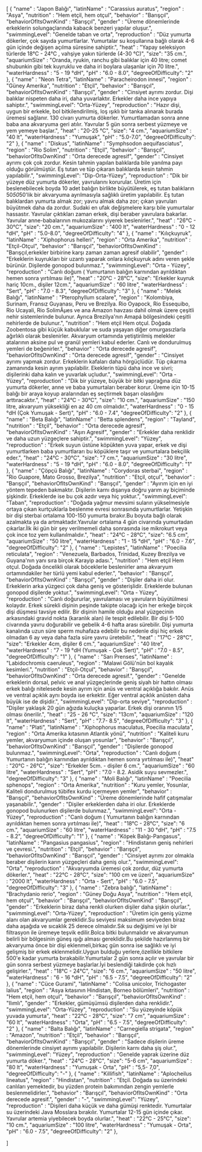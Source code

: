 [
{ 
"name" : "Japon Balığı",
"latinName" : "Carassius auratus",
"region" : "Asya",
"nutrition" : "Hem etçil, hem otçul",
"behavior" : "Barışçıl",
"behaviorOfItsOwnKind" : "Barışçıl",
"gender" : "Üreme dönemlerinde erkeklerin solungaçlarında kabacık benzeri yapılar oluşur.",
"swimmingLevel": "Genelde taban ve orta",
"reproduction" : "Düz yumurta dökerler, çok sayıda yumurtlarlar. Yumurtalar su koşullarına bağlı olarak 4-6 gün içinde değişen açılma süresine sahiptir.",
"heat" : "Yapay seleksiyon türlerde 18°C - 24°C , vahşiye yakın türlerde (4-30 °C)",
"size": "35 cm.",
"aquariumSize" : "Oranda, ryukin, ranchu gibi balıklar için 40 litre; comet shubunkin gibi tek kuyruklu ve daha iri boylara ulaşanlar için 70 litre.",
"waterHardness" : "5 - 19 °dH",
"pH" : "6.0 - 8.0",
"degreeOfDifficulty": "2"
},
{ 
"name" : "Neon Tetra",
"latinName" : "Paracheirodon innesi",
"region" : "Güney Amerika",
"nutrition" : "Etçil",
"behavior" : "Barışçıl",
"behaviorOfItsOwnKind" : "Barışçıl",
"gender" : "Cinsiyet ayrımı zordur. Dişi balıklar nispeten daha iri, daha yuvarlaktır. Erkekler daha ince yapıya sahiptır.",
"swimmingLevel": "Orta-Yüzey",
"reproduction" : "Hazır dişi, uygun bir erkekle, bol bitkilendirilmiş, loş ışıklı bir tanka alınarak burada üremesi sağlanır. 130 civarı yumurta dökerler. Yumurtlamadan sonra anne baba ana akvaryuma geri atılır. Yavrular 5 gün sonra serbest yüzmeye ve yem yemeye başlar.",
"heat" : "20-25 °C",
"size": "4 cm.",
"aquariumSize" : "40 lt",
"waterHardness" : "Yumuşak",
"pH" : "5.0-7.0",
"degreeOfDifficulty": "2"
},
{ 
"name" : "Diskus",
"latinName" : "Symphsodon aequifasciatus",
"region" : "Rio Solim",
"nutrition" : "Etçil",
"behavior" : "Barışçıl",
"behaviorOfItsOwnKind" : "Orta derecede agresif",
"gender" : "Cinsiyet ayrımı çok çok zordur. Kesin tahmin yapılan balıklarda bile yanılma payı olduğu görülmüştür. Eş tutan ve tüp çıkaran balıklarda kesin tahmin yapılabilir.",
"swimmingLevel": "Dip-Orta-Yüzey",
"reproduction" : "Dik bir yüzeye düz yumurta dökerler, yavrularını korurular. Üretim için beslenebilecek boyda 10 adet balığın birlikte büyütülerek, eş tutan balıkların 50*50*50'lik bir akvaryuma ayrılmasıyla sağlıklı üretim yapılabilir. Eş tutan balıklardan yumurta almak zor; yavru almak daha zor; çıkan yavruları büyütmek daha da zordur. Sudaki en ufak değişmelere karşı bile yumurtalar hassastır. Yavrular çıktıkları zaman erkek, dişi beraber yavrulara bakarlar. Yavrular anne-babalarının mukozalarını yiyerek beslenirler.",
"heat" : "26°C - 30°C",
"size": "20 cm.",
"aquariumSize" : "400 lt",
"waterHardness" : "0 - 12 °dH",
"pH" : "5.0-8.0",
"degreeOfDifficulty": "4"
},
{ 
"name" : "Kılıçkuyruk",
"latinName" : "Xiphophorus helleri",
"region" : "Orta Amerika",
"nutrition" : "Etçil-Otçul",
"behavior" : "Barışçıl",
"behaviorOfItsOwnKind" : "Barışçıl,erkekler birbirine karşı zaman zaman agresif olabilir",
"gender" : "Erkeklerin kuyrukları bir uzantı yaparak onlara kılıçkuyruk adını veren şekle bürünür. Dişilerde gonopod bulunmaz.",
"swimmingLevel": "Orta - Yüzey",
"reproduction" : "Canlı doğum ( Yumurtanın balığın karnından ayrıldıktan hemen sonra yırtılması ile)",
"heat" : "20°C - 28°C",
"size": "Erkekler kuyruk hariç 10cm., dişiler 12cm.",
"aquariumSize" : "60 litre",
"waterHardness" : "Sert",
"pH" : "7.0 - 8.3",
"degreeOfDifficulty": "3"
},
{ 
"name" : "Melek Balığı",
"latinName" : "Pterophyllum scalare",
"region" : "Kolombiya, Surinam, Fransız Guyanası, Peru ve Brezilya. Rio Oyapock, Rio Essequibo, Rio Ucayali, Rio SolimÃμes ve ana Amazon havzası dahil olmak üzere çeşitli nehir sistemlerinde bulunur. Ayrıca Brezilya'nın Amapá bölgesindeki çeşitli nehirlerde de bulunur.",
"nutrition" : "Hem etçil Hem otçul. Doğada Zoobentosa gibi küçük kabuklular ve suda yaşayan diğer omurgasızlarla ağırlıklı olarak beslenirler. Akvaryum ortamında yetiştirilmiş melekler atalarının aksine pul ve granül yemleri kabul ederler. Canlı ve dondurulmuş yemleri de beğenirler.",
"behavior" : "Orta derecede agresif",
"behaviorOfItsOwnKind" : "Orta derecede agresif",
"gender" : "Cinsiyet ayrımı yapmak zordur. Erkeklerin kafaları daha hörgüçlüdür. Tüp çıkarma zamanında kesin ayrım yapılabilir. Ekeklerin tüpü daha ince ve sivri; dişilerinki daha kalın ve yuvarlak uçludur.",
"swimmingLevel": "Orta - Yüzey",
"reproduction" : "Dik bir yüzeye, büyük bir bitki yaprağına düz yumurta dökerler, anne ve baba yumurtaları beraber korur. Üreme için 10-15 balığı bir araya koyup aralarından eş seçtirmek başarı olasılığını arttıracaktır.",
"heat" : "24°C - 30°C",
"size": "10 cm.",
"aquariumSize" : "150 litre, akvaryum yüksekliği en az 40 cm olmalıdır.",
"waterHardness" : "0 - 15 °dH (Çok Yumuşak - Sert)",
"pH" : "6.0 - 7.4",
"degreeOfDifficulty": "2"
},
{ 
"name" : "Beta Balığı",
"latinName" : "Betta splendens",
"region" : "Tayland",
"nutrition" : "Etçil",
"behavior" : "Orta derecede agresif",
"behaviorOfItsOwnKind" : "Aşırı Agresif",
"gender" : "Erkekler daha renklidir ve daha uzun yüzgeçlere sahiptir.",
"swimmingLevel": "Yüzey",
"reproduction" : "Erkek suyun üstüne köpükten yuva yapar, erkek ve dişi yumurtlarken baba yumurtlararı bu köpüklere taşır ve yumurtalara bekçilik eder.",
"heat" : "24°C - 30°C",
"size": "7 cm.",
"aquariumSize" : "30 litre",
"waterHardness" : "5 - 19 °dH",
"pH" : "6.0 - 8.0",
"degreeOfDifficulty": "1"
},
{ 
"name" : "Çöpçü Balığı",
"latinName" : "Corydoras sterbai",
"region" : "Rio Guapore, Mato Grosso, Brezilya",
"nutrition" : "Etçil, otçul",
"behavior" : "Barışçıl",
"behaviorOfItsOwnKind" : "Barışçıl",
"gender" : "Ayırım için en iyi yöntem tepeden bakmaktır. Dişilerin karnı dışarıya doğru yarım ay biçiminde şişkindir. Erkeklerde ise bu çok azdır veya hiç yoktur.",
"swimmingLevel": "Taban",
"reproduction" : "Doğada yağmur mevsimi suların yükselmesiyle ortaya çıkan kurtçuklarla beslenme evresi sonrasında yumurtlarlar. Yetişkin bir dişi sterbai ortalama 100-150 yumurta bırakır.Bu boyuta bağlı olarak azalmakta ya da artmaktadır.Yavrular ortalama 4 gün civarında yumurtadan çıkarlar.İlk iki gün bir şey verilmemeli daha sonrasında ise mikrokurt veya çok ince toz yem kullanılmalıdır.",
"heat" : "24°C - 28°C",
"size": "6.5 cm",
"aquariumSize" : "50 litre",
"waterHardness" : "1 - 15 °dH",
"pH" : "6.0 - 7.6",
"degreeOfDifficulty": "2"
},
{ 
"name" : "Lepistes",
"latinName" : "Poecilia reticulata",
"region" : "Venezuela, Barbados, Trinidad, Kuzey Brezilya ve Guyana'nın yanı sıra birçok Karayip adası.",
"nutrition" : "Hem etçil Hem otçul. Doğada öncelikli olarak böceklerle beslenirler ama akvaryum ortamındakiler her türlü yemi kabul ederler.",
"behavior" : "Barışçıl",
"behaviorOfItsOwnKind" : "Barışçıl",
"gender" : "Dişiler daha iri olur. Erkeklerin arka yüzgeci çok daha geniş ve gösterişlidir. Erkeklerde bulunan gonopod dişilerde yoktur.",
"swimmingLevel": "Orta - Yüzey",
"reproduction" : "Canlı doğururlar, yavrulaması ve yavruların büyütülmesi kolaydır. Erkek sürekli dişinin peşinde takipte olacağı için her erkeğe birçok dişi düşmesi tavsiye edilir. Bir dişinin hamile olduğu anal yüzgecinin arkasındaki gravid nokta (karanlık alan) ile tespit edilebilir. Bir dişi 5-100 civarında yavru doğurabilir ve gebelik 4-6 hafta arası sürebilir. Dişi yumurta kanalında uzun süre sperm muhafaza edebilir bu nedenle dişi hiç erkek olmadan 6 ay veya daha fazla süre yavru üretebilir.",
"heat" : "17°C - 28°C",
"size": "Erkekler 4cm, dişiler 6 cm.",
"aquariumSize" : "40 litre",
"waterHardness" : "7 - 19 °dH (Yumuşak - Çok Sert)",
"pH" : "7.0 - 8.5",
"degreeOfDifficulty": "1"
},
{ 
"name" : "Sarı Prenses",
"latinName" : "Labidochromis caeruleus",
"region" : "Malawi Gölü'nün bol kayalık kesimleri.",
"nutrition" : "Etçil-Otçul",
"behavior" : "Barışçıl",
"behaviorOfItsOwnKind" : "Orta derecede agresif.",
"gender" : "Genelde erkeklerin dorsal, pelvic ve anal yüzgeçlerinde geniş siyah bir hattın olması erkek balığı nitelesede kesin ayrım için anüs ve ventral açıklığa bakılır. Anüs ve ventral açıklık aynı boyda ise erkektir. Eğer ventral açıklık anüsten daha büyük ise de dişidir.",
"swimmingLevel": "Dip-orta seviye",
"reproduction" : "Dişiler yaklaşık 20 gün ağızda kuluçka yaparlar. Erkek dişi oranının 1/5 olması önerilir.",
"heat" : "25 - 26 °C",
"size": "13cm",
"aquariumSize" : "120 lt",
"waterHardness" : "Sert",
"pH" : "7.7- 8.5",
"degreeOfDifficulty": "3"
},
{ 
"name" : "Plati",
"latinName" : "Xiphophorus maculatus, Poecilia maculata",
"region" : "Orta Amerika kıtasının Atlantik yönü",
"nutrition" : "Kaliteli kuru yemler, akvaryumun içinde oluşan yosunlar",
"behavior" : "Barışçıl",
"behaviorOfItsOwnKind" : "Barışçıl",
"gender" : "Dişilerde gonopod bulunmaz.",
"swimmingLevel": "Orta",
"reproduction" : "Canlı doğum ( Yumurtanın balığın karnından ayrıldıktan hemen sonra yırtılması ile)",
"heat" : "20°C - 26°C",
"size": "Erkekler 5cm. - dişiler 6 cm.",
"aquariumSize" : "60 litre",
"waterHardness" : "Sert",
"pH" : "7.0 - 8.2. Asidik suyu sevmezler.",
"degreeOfDifficulty": "3"
},
{ 
"name" : "Moli Balığı",
"latinName" : "Poecilia sphenops",
"region" : "Orta Amerika",
"nutrition" : "Kuru yemler, Yosunlar, Kaliteli dondurulmuş tübifex kurdu içermeyen yemler",
"behavior" : "Barışçıl",
"behaviorOfItsOwnKind" : "Üreme dönemlerinde hafif çatışmalar yaşanabilir.",
"gender" : "Dişiler erkeklerden daha iri olur. Erkeklerde gonopod bulunurken dişilerde bulunmaz.",
"swimmingLevel": "Orta - Yüzey",
"reproduction" : "Canlı doğum ( Yumurtanın balığın karnından ayrıldıktan hemen sonra yırtılması ile)",
"heat" : "18°C - 28°C",
"size": "6 cm.",
"aquariumSize" : "60 litre",
"waterHardness" : "11 - 30 °dH",
"pH" : "7.5 - 8.2",
"degreeOfDifficulty": "1"
},
{ 
"name" : "Köpek Balığı-Pangasus",
"latinName" : "Pangasius pangasius",
"region" : "Hindistanın geniş nehirleri ve çevresi.",
"nutrition" : "Etçil",
"behavior" : "Barışçıl",
"behaviorOfItsOwnKind" : "Barışçıl",
"gender" : "Cinsiyet ayrımı zor olmakla beraber dişilerin karın yüzgeçleri daha geniş olur.",
"swimmingLevel": "Orta",
"reproduction" : "Akvaryumda üremesi çok zordur, düz yumurta dökerler.",
"heat" : "22°C - 28°C",
"size": "100 cm ve üzeri",
"aquariumSize" : "2000 lt",
"waterHardness" : "Orta - Sert",
"pH" : "6.0 - 7.5",
"degreeOfDifficulty": "3"
},
{ 
"name" : "Zebra balığı",
"latinName" : "Brachydanio rerio",
"region" : "Güney Doğu Asya",
"nutrition" : "Hem etçil, hem otçul",
"behavior" : "Barışçıl",
"behaviorOfItsOwnKind" : "Barışçıl",
"gender" : "Erkeklerin biraz daha renkli olurken dişiler daha şişkin olurlar.",
"swimmingLevel": "Orta-Yüzey",
"reproduction" : "Üretim için geniş yüzme alanı olan akvaryumlar gereklidir.Su seviyesi maksimum seviyeden biraz daha aşağıda ve sıcaklık 25 derece olmalıdır.Sık su değişimi ve iyi bir filtrasyon ile üremeye teşvik edilir.Bolca bitki bulunmalıdır ve akvaryumun belirli bir bölgesinin güneş ışığı alması gereklidir.Bu şekilde hazırlanmış bir akvaryuma önce bir dişi eklenmeli,birkaç gün sonra ise sağlıklı ve iyi gelişmiş bir erkek eklenmelidir.Uygun bulduğu yerlere,özellikle bitkilere 500'e kadar yumurta bırakabilir.Yumurtalar 2 gün sonra açılır ve yavrular bir gün sonra serbest yüzmeye başlarlar.İyi beslendiği takdirde çok hızlı gelişirler.",
"heat" : "18°C - 24°C",
"size": "6 cm.",
"aquariumSize" : "50 litre",
"waterHardness" : "6 - 16 °dH",
"pH" : "6.5 - 7.5",
"degreeOfDifficulty": "2"
},
{ 
"name" : "Cüce Gurami",
"latinName" : "Colisa unicolor, Trichogaster lalius",
"region" : "Asya kıtasının Hindistan, Borneo bölümleri",
"nutrition" : "Hem etçil, hem otçul",
"behavior" : "Barışçıl",
"behaviorOfItsOwnKind" : "Ilımlı",
"gender" : "Erkekler, gümüşümsü dişilerden daha renklidir.",
"swimmingLevel": "Orta-Yüzey",
"reproduction" : "Su yüzeyinde köpük yuvada yumurta",
"heat" : "22°C - 28°C",
"size": "7 cm",
"aquariumSize" : "60 lt",
"waterHardness" : "Orta",
"pH" : "6.5 - 7.5",
"degreeOfDifficulty": "2"
},
{ 
"name" : "Balta Balığı",
"latinName" : "Carnegiella strigata",
"region" : "Amazon",
"nutrition" : "Etçil",
"behavior" : "Barışçıl",
"behaviorOfItsOwnKind" : "Barışçıl",
"gender" : "Sadece dişilerin üreme dönemlerinde cinsiyet ayrımı yapılabilir. Dişilerin karnı daha şiş olur.",
"swimmingLevel": "Yüzey",
"reproduction" : "Genelde yaprak üzerine düz yumurta döker.",
"heat" : "24°C - 28°C",
"size": "5-6 cm",
"aquariumSize" : "80 lt",
"waterHardness" : "Yumuşak - Orta",
"pH" : "5,5- 7,0",
"degreeOfDifficulty": "-"
},
{ 
"name" : "Killifish",
"latinName" : "Aplocheilus lineatus",
"region" : "Hindistan",
"nutrition" : "Etçil. Doğada su üzerindeki canlıları yemektedir, bu yüzden protein bakımından zengin yemlerle beslenmelidirler.",
"behavior" : "Barışçıl",
"behaviorOfItsOwnKind" : "Orta derecede agresif.",
"gender" : "-",
"swimmingLevel": "Yüzey",
"reproduction" : "Dişileri daha küçük ve daha gümüşi renktedir. Yumurtalar su üzerindeki Java Mosslara bırakılır. Yumurtalar 12-15 gün içinde çıkar. Yavrular artemia yiyebilecek boyda olurlar.",
"heat" : "22°C - 25°C",
"size": "10 cm.",
"aquariumSize" : "100 litre",
"waterHardness" : "Yumuşak - Orta",
"pH" : "6.0 - 7.5",
"degreeOfDifficulty": "2"
},

]
